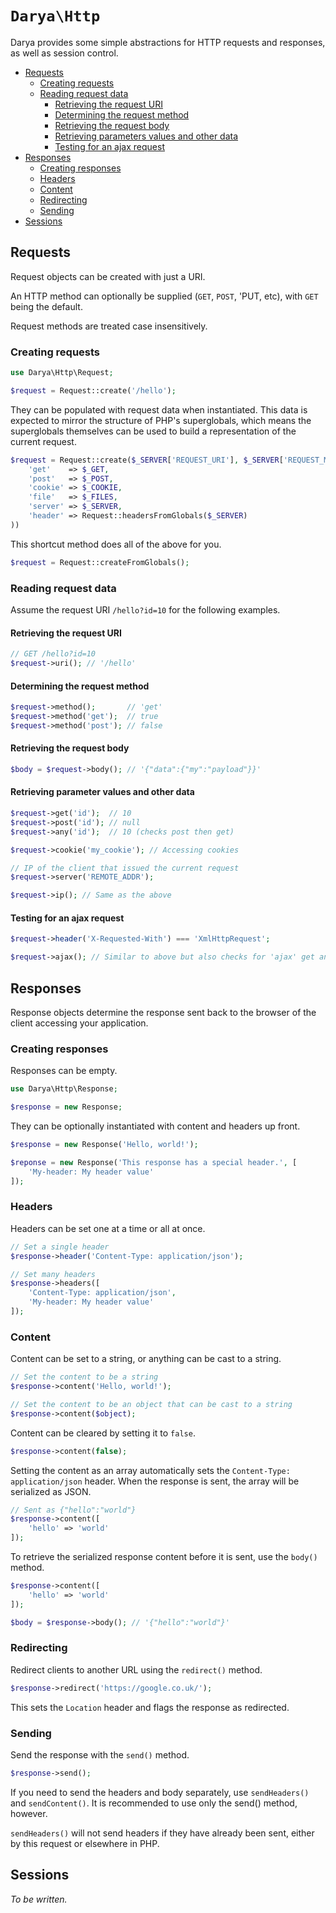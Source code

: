 # `Darya\Http`

Darya provides some simple abstractions for HTTP requests and responses, as well
as session control.

- [Requests](#requests)
  - [Creating requests](#creating-requests)
  - [Reading request data](#accessing-request-data)
    - [Retrieving the request URI](#retrieving-the-request-uri)
    - [Determining the request method](#determining-the-request-method)
    - [Retrieving the request body](#retrieving-the-request-body)
    - [Retrieving parameters values and other data](#retrieving-parameter-values-and-other-data)
    - [Testing for an ajax request](#testing-for-an-ajax-request)
- [Responses](#responses)
  - [Creating responses](#creating-responses)
  - [Headers](#setting-headers)
  - [Content](#content)
  - [Redirecting](#redirecting)
  - [Sending](#sending)
- [Sessions](#sessions)

## Requests

Request objects can be created with just a URI.

An HTTP method can optionally be supplied (`GET`, `POST`, 'PUT, etc), with `GET`
being the default.

Request methods are treated case insensitively.

### Creating requests

```php
use Darya\Http\Request;

$request = Request::create('/hello');
```

They can be populated with request data when instantiated. This data is expected
to mirror the structure of PHP's superglobals, which means the superglobals
themselves can be used to build a representation of the current request.

```php
$request = Request::create($_SERVER['REQUEST_URI'], $_SERVER['REQUEST_METHOD'], array(
	'get'    => $_GET,
	'post'   => $_POST,
	'cookie' => $_COOKIE,
	'file'   => $_FILES,
	'server' => $_SERVER,
	'header' => Request::headersFromGlobals($_SERVER)
))
```

This shortcut method does all of the above for you.

```php
$request = Request::createFromGlobals();
```

### Reading request data

Assume the request URI `/hello?id=10` for the following examples.

#### Retrieving the request URI

```php
// GET /hello?id=10
$request->uri(); // '/hello'
```
#### Determining the request method

```php
$request->method();       // 'get'
$request->method('get');  // true
$request->method('post'); // false
```

#### Retrieving the request body

```php
$body = $request->body(); // '{"data":{"my":"payload"}}'
```

#### Retrieving parameter values and other data

```php
$request->get('id');  // 10
$request->post('id'); // null
$request->any('id');  // 10 (checks post then get)

$request->cookie('my_cookie'); // Accessing cookies

// IP of the client that issued the current request
$request->server('REMOTE_ADDR');

$request->ip(); // Same as the above
```

#### Testing for an ajax request

```php
$request->header('X-Requested-With') === 'XmlHttpRequest';

$request->ajax(); // Similar to above but also checks for 'ajax' get and post parameters
```

## Responses

Response objects determine the response sent back to the browser of the client
accessing your application.

### Creating responses

Responses can be empty.

```php
use Darya\Http\Response;

$response = new Response;
```

They can be optionally instantiated with content and headers up front.

```php
$response = new Response('Hello, world!');
```

```php
$reponse = new Response('This response has a special header.', [
	'My-header: My header value'
]);
```

### Headers

Headers can be set one at a time or all at once.

```php
// Set a single header
$response->header('Content-Type: application/json');

// Set many headers
$response->headers([
	'Content-Type: application/json',
	'My-header: My header value'
]);
```

### Content

Content can be set to a string, or anything can be cast to a string.

```php
// Set the content to be a string
$response->content('Hello, world!');

// Set the content to be an object that can be cast to a string
$response->content($object);
```

Content can be cleared by setting it to `false`.

```php
$response->content(false);
```

Setting the content as an array automatically sets the
`Content-Type: application/json` header. When the response is sent, the array
will be serialized as JSON.

```php
// Sent as {"hello":"world"}
$response->content([
	'hello' => 'world'
]);
```

To retrieve the serialized response content before it is sent, use the `body()`
method.

```php
$response->content([
	'hello' => 'world'
]);

$body = $response->body(); // '{"hello":"world"}'
```

### Redirecting

Redirect clients to another URL using the `redirect()` method.

```php
$response->redirect('https://google.co.uk/');
```

This sets the `Location` header and flags the response as redirected.

### Sending

Send the response with the `send()` method.

```php
$response->send();
```

If you need to send the headers and body separately, use `sendHeaders()` and
`sendContent()`. It is recommended to use only the send() method, however.

`sendHeaders()` will not send headers if they have already been sent, either by
this request or elsewhere in PHP.

## Sessions

_To be written._
